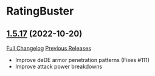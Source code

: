 # RatingBuster

## [1.5.17](https://github.com/raethkcj/RatingBuster/tree/1.5.17) (2022-10-20)
[Full Changelog](https://github.com/raethkcj/RatingBuster/compare/1.5.16...1.5.17) [Previous Releases](https://github.com/raethkcj/RatingBuster/releases)

- Improve deDE armor penetration patterns (Fixes #111)  
- Improve attack power breakdowns  
